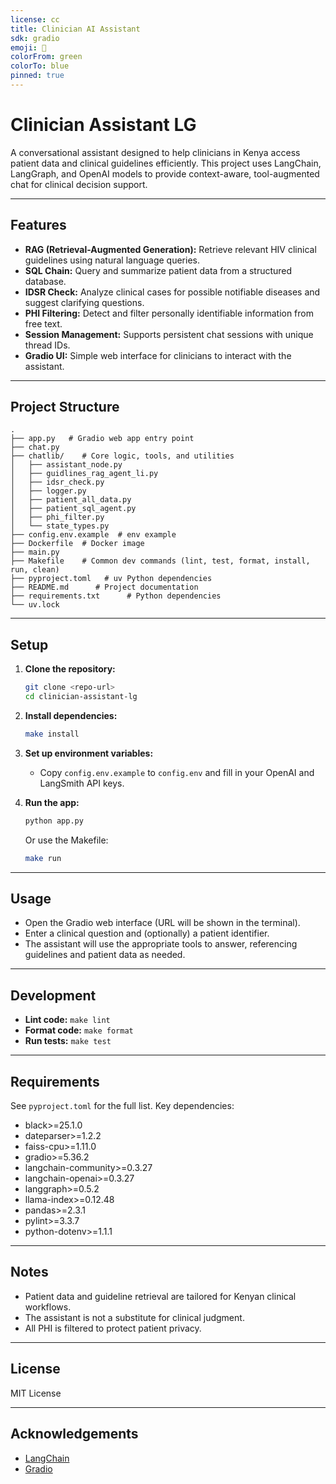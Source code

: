 ```yaml
---
license: cc
title: Clinician AI Assistant
sdk: gradio
emoji: 🏃
colorFrom: green
colorTo: blue
pinned: true
---
```


# Clinician Assistant LG

A conversational assistant designed to help clinicians in Kenya access patient data and clinical guidelines efficiently. This project uses LangChain, LangGraph, and OpenAI models to provide context-aware, tool-augmented chat for clinical decision support.

---

## Features

- **RAG (Retrieval-Augmented Generation):** Retrieve relevant HIV clinical guidelines using natural language queries.
- **SQL Chain:** Query and summarize patient data from a structured database.
- **IDSR Check:** Analyze clinical cases for possible notifiable diseases and suggest clarifying questions.
- **PHI Filtering:** Detect and filter personally identifiable information from free text.
- **Session Management:** Supports persistent chat sessions with unique thread IDs.
- **Gradio UI:** Simple web interface for clinicians to interact with the assistant.

---

## Project Structure

```
.
├── app.py   # Gradio web app entry point
├── chat.py
├── chatlib/    # Core logic, tools, and utilities
│   ├── assistant_node.py
│   ├── guidlines_rag_agent_li.py
│   ├── idsr_check.py
│   ├── logger.py
│   ├── patient_all_data.py
│   ├── patient_sql_agent.py
│   ├── phi_filter.py
│   └── state_types.py
├── config.env.example  # env example
├── Dockerfile  # Docker image
├── main.py
├── Makefile    # Common dev commands (lint, test, format, install, run, clean)
├── pyproject.toml   # uv Python dependencies
├── README.md      # Project documentation
├── requirements.txt      # Python dependencies
└── uv.lock             
```
---

## Setup

1. **Clone the repository:**
   ```sh
   git clone <repo-url>
   cd clinician-assistant-lg
   ```

2. **Install dependencies:**
   ```sh
   make install
   ```

3. **Set up environment variables:**
   - Copy `config.env.example` to `config.env` and fill in your OpenAI and LangSmith API keys.

4. **Run the app:**
   ```sh
   python app.py
   ```
   Or use the Makefile:
   ```sh
   make run
   ```

---

## Usage

- Open the Gradio web interface (URL will be shown in the terminal).
- Enter a clinical question and (optionally) a patient identifier.
- The assistant will use the appropriate tools to answer, referencing guidelines and patient data as needed.

---

## Development

- **Lint code:** `make lint`
- **Format code:** `make format`
- **Run tests:** `make test`

---

## Requirements

See `pyproject.toml` for the full list. Key dependencies:
   - black>=25.1.0
   - dateparser>=1.2.2
   - faiss-cpu>=1.11.0
   - gradio>=5.36.2
   - langchain-community>=0.3.27
   - langchain-openai>=0.3.27
   - langgraph>=0.5.2
   - llama-index>=0.12.48
   - pandas>=2.3.1
   - pylint>=3.3.7
   - python-dotenv>=1.1.1

---

## Notes

- Patient data and guideline retrieval are tailored for Kenyan clinical workflows.
- The assistant is not a substitute for clinical judgment.
- All PHI is filtered to protect patient privacy.

---

## License

MIT License

---

## Acknowledgements

- [LangChain](https://github.com/langchain-ai/langchain)
- [Gradio](https://github.com/gradio-app/gradio)
